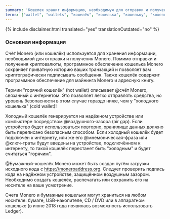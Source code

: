```yaml
---
summary: 'Кошелек хранит информацию, необходимую для отправки и получения Monero'
terms: ["wallet", "wallets", "кошелёк", "кошелька", "кошельку", "кошельком"]
---
```


{% include disclaimer.html translated="yes" translationOutdated="no" %}

### Основная информация

Счёт Monero (или кошелёк) используется для хранения информации, необходимой
для отправки и получения Monero. Помимо отправки и получения криптовалюты,
программное обеспечение кошелька Monero сохраняет приватную историю ваших
транзакций и позволяет вам криптографически подписывать сообщения. Также
кошелёк содержит программное обеспечение для майнинга Monero и адресную
книгу.

Термин "горячий кошелёк" (hot wallet) описывает @счёт Monero, связанный с
интернетом. Это позволяет легко отправлять средства, но уровень безопасности
в этом случае гораздо ниже, чем у "холодного кошелька" (cold wallet)!

Холодный кошелёк генерируется на надёжном устройстве или компьютере
посредством @воздушного-зазора (air gap). Если устройство будет
использоваться повторно, хранилище данных должно быть переписано безопасным
способом. Если холодный кошелёк будет подключён к интернету, или же его
@мнемоническая-фраза или @ключ-траты будут введены на устройстве,
подключённом к интернету, то такой кошелёк перестанет быть "холодным" и
будет считаться "горячим".

@Бумажный-кошелёк Monero может быть создан путём загрузки исходного кода с
https://moneroaddress.org. Следует проверить подпись кода на надёжном
устройстве, защищённом воздушным зазором. Необходимо создать кошелёк,
распечатать или сохранить его на носителе на ваше усмотрение.

Счета Monero и бумажные кошельки могут храниться на любом носителе: бумаге,
USB-накопителе, CD / DVD или в аппаратном кошельке (в июне 2018 года
появилась возможность использовать Ledger).
